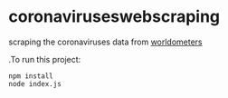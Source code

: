 # coronaviruseswebscraping
scraping the coronaviruses data from [worldometers](https://www.worldometers.info/coronavirus/)

.To run this project:

```
npm install
node index.js
```
